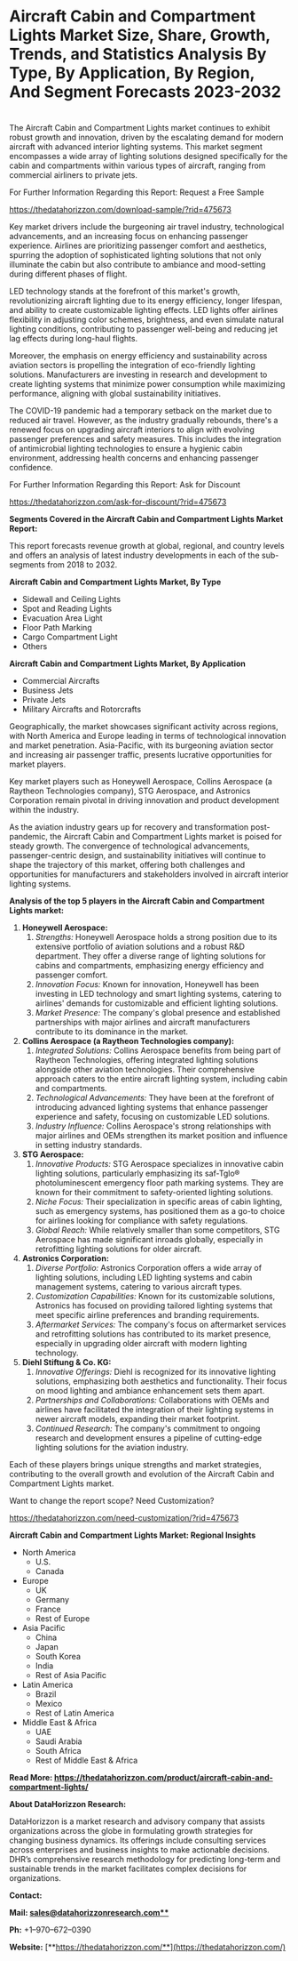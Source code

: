 ﻿# **Aircraft Cabin and Compartment Lights Market Size, Share, Growth, Trends, and Statistics Analysis By Type, By Application, By Region, And Segment Forecasts 2023-2032**
#

The Aircraft Cabin and Compartment Lights market continues to exhibit robust growth and innovation, driven by the escalating demand for modern aircraft with advanced interior lighting systems. This market segment encompasses a wide array of lighting solutions designed specifically for the cabin and compartments within various types of aircraft, ranging from commercial airliners to private jets.

For Further Information Regarding this Report: Request a Free Sample

<https://thedatahorizzon.com/download-sample/?rid=475673>

Key market drivers include the burgeoning air travel industry, technological advancements, and an increasing focus on enhancing passenger experience. Airlines are prioritizing passenger comfort and aesthetics, spurring the adoption of sophisticated lighting solutions that not only illuminate the cabin but also contribute to ambiance and mood-setting during different phases of flight.

LED technology stands at the forefront of this market's growth, revolutionizing aircraft lighting due to its energy efficiency, longer lifespan, and ability to create customizable lighting effects. LED lights offer airlines flexibility in adjusting color schemes, brightness, and even simulate natural lighting conditions, contributing to passenger well-being and reducing jet lag effects during long-haul flights.

Moreover, the emphasis on energy efficiency and sustainability across aviation sectors is propelling the integration of eco-friendly lighting solutions. Manufacturers are investing in research and development to create lighting systems that minimize power consumption while maximizing performance, aligning with global sustainability initiatives.

The COVID-19 pandemic had a temporary setback on the market due to reduced air travel. However, as the industry gradually rebounds, there's a renewed focus on upgrading aircraft interiors to align with evolving passenger preferences and safety measures. This includes the integration of antimicrobial lighting technologies to ensure a hygienic cabin environment, addressing health concerns and enhancing passenger confidence.

For Further Information Regarding this Report: Ask for Discount

<https://thedatahorizzon.com/ask-for-discount/?rid=475673>

**Segments Covered in the Aircraft Cabin and Compartment Lights Market Report:**

This report forecasts revenue growth at global, regional, and country levels and offers an analysis of latest industry developments in each of the sub-segments from 2018 to 2032.

**Aircraft Cabin and Compartment Lights Market, By Type**

- Sidewall and Ceiling Lights
- Spot and Reading Lights
- Evacuation Area Light
- Floor Path Marking
- Cargo Compartment Light
- Others

**Aircraft Cabin and Compartment Lights Market, By Application**

- Commercial Aircrafts
- Business Jets
- Private Jets
- Military Aircrafts and Rotorcrafts

Geographically, the market showcases significant activity across regions, with North America and Europe leading in terms of technological innovation and market penetration. Asia-Pacific, with its burgeoning aviation sector and increasing air passenger traffic, presents lucrative opportunities for market players.

Key market players such as Honeywell Aerospace, Collins Aerospace (a Raytheon Technologies company), STG Aerospace, and Astronics Corporation remain pivotal in driving innovation and product development within the industry.

As the aviation industry gears up for recovery and transformation post-pandemic, the Aircraft Cabin and Compartment Lights market is poised for steady growth. The convergence of technological advancements, passenger-centric design, and sustainability initiatives will continue to shape the trajectory of this market, offering both challenges and opportunities for manufacturers and stakeholders involved in aircraft interior lighting systems.

**Analysis of the top 5 players in the Aircraft Cabin and Compartment Lights market:**

1. **Honeywell Aerospace:**
   1. *Strengths:* Honeywell Aerospace holds a strong position due to its extensive portfolio of aviation solutions and a robust R&D department. They offer a diverse range of lighting solutions for cabins and compartments, emphasizing energy efficiency and passenger comfort.
   1. *Innovation Focus:* Known for innovation, Honeywell has been investing in LED technology and smart lighting systems, catering to airlines' demands for customizable and efficient lighting solutions.
   1. *Market Presence:* The company's global presence and established partnerships with major airlines and aircraft manufacturers contribute to its dominance in the market.
1. **Collins Aerospace (a Raytheon Technologies company):**
   1. *Integrated Solutions:* Collins Aerospace benefits from being part of Raytheon Technologies, offering integrated lighting solutions alongside other aviation technologies. Their comprehensive approach caters to the entire aircraft lighting system, including cabin and compartments.
   1. *Technological Advancements:* They have been at the forefront of introducing advanced lighting systems that enhance passenger experience and safety, focusing on customizable LED solutions.
   1. *Industry Influence:* Collins Aerospace's strong relationships with major airlines and OEMs strengthen its market position and influence in setting industry standards.
1. **STG Aerospace:**
   1. *Innovative Products:* STG Aerospace specializes in innovative cabin lighting solutions, particularly emphasizing its saf-Tglo® photoluminescent emergency floor path marking systems. They are known for their commitment to safety-oriented lighting solutions.
   1. *Niche Focus:* Their specialization in specific areas of cabin lighting, such as emergency systems, has positioned them as a go-to choice for airlines looking for compliance with safety regulations.
   1. *Global Reach:* While relatively smaller than some competitors, STG Aerospace has made significant inroads globally, especially in retrofitting lighting solutions for older aircraft.
1. **Astronics Corporation:**
   1. *Diverse Portfolio:* Astronics Corporation offers a wide array of lighting solutions, including LED lighting systems and cabin management systems, catering to various aircraft types.
   1. *Customization Capabilities:* Known for its customizable solutions, Astronics has focused on providing tailored lighting systems that meet specific airline preferences and branding requirements.
   1. *Aftermarket Services:* The company's focus on aftermarket services and retrofitting solutions has contributed to its market presence, especially in upgrading older aircraft with modern lighting technology.
1. **Diehl Stiftung & Co. KG:**
   1. *Innovative Offerings:* Diehl is recognized for its innovative lighting solutions, emphasizing both aesthetics and functionality. Their focus on mood lighting and ambiance enhancement sets them apart.
   1. *Partnerships and Collaborations:* Collaborations with OEMs and airlines have facilitated the integration of their lighting systems in newer aircraft models, expanding their market footprint.
   1. *Continued Research:* The company's commitment to ongoing research and development ensures a pipeline of cutting-edge lighting solutions for the aviation industry.

Each of these players brings unique strengths and market strategies, contributing to the overall growth and evolution of the Aircraft Cabin and Compartment Lights market.



Want to change the report scope? Need Customization?

<https://thedatahorizzon.com/need-customization/?rid=475673>

**Aircraft Cabin and Compartment Lights Market: Regional Insights**

- North America
  - U.S.
  - Canada
- Europe
  - UK
  - Germany
  - France
  - Rest of Europe
- Asia Pacific
  - China
  - Japan
  - South Korea
  - India
  - Rest of Asia Pacific
- Latin America
  - Brazil
  - Mexico
  - Rest of Latin America
- Middle East & Africa
  - UAE
  - Saudi Arabia
  - South Africa
  - Rest of Middle East & Africa

**Read More: https://thedatahorizzon.com/product/aircraft-cabin-and-compartment-lights/**

**About DataHorizzon Research:**

DataHorizzon is a market research and advisory company that assists organizations across the globe in formulating growth strategies for changing business dynamics. Its offerings include consulting services across enterprises and business insights to make actionable decisions. DHR’s comprehensive research methodology for predicting long-term and sustainable trends in the market facilitates complex decisions for organizations.

**Contact:**

**Mail: [sales@datahorizzonresearch.com**](mailto:sales@datahorizzonresearch.com)**

**Ph:** +1–970–672–0390

**Website:** [**https://thedatahorizzon.com/**](https://thedatahorizzon.com/)


